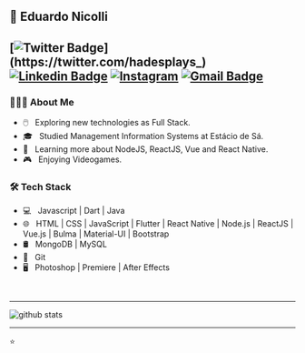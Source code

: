 ##  👋 Eduardo Nicolli
[![Twitter Badge](https://img.shields.io/badge/-Twitter-1ca0f1?style=flat-square&logo=twitter&logoColor=white&link=https://twitter.com/hadesplays_)](https://twitter.com/hadesplays_)  [![Linkedin Badge](https://img.shields.io/badge/-Eduardo_Nicolli-blue?style=flat-square&logo=Linkedin&logoColor=white&link=https://br.linkedin.com/in/eduardo-nicolli-a70196167//)](https://br.linkedin.com/in/eduardo-nicolli-a70196167)  <a href="https://www.instagram.com/edunicolli" target="_blank"><img src="https://img.shields.io/badge/Instagram-%23E4405F.svg?&style=flat-square&logo=instagram&logoColor=white" alt="Instagram"></a>   [![Gmail Badge](https://img.shields.io/badge/-edu.souza.ni@gmail.com-c14438?style=flat-square&logo=Gmail&logoColor=white&link=mailto:ishagupta2103@gmail.com)](mailto:edu.souza.ni@gmail.com)
---------------------------------------------------------------------------------------------------------------------------------------------------------------------------------

<h3> 👨🏻‍💻 About Me </h3> 


- 🖱️ &nbsp; Exploring new technologies as Full Stack.
- 🎓 &nbsp; Studied Management Information Systems at Estácio de Sá.
- 🌱 &nbsp; Learning more about NodeJS, ReactJS, Vue and React Native.
- 🎮 &nbsp; Enjoying Videogames.

<h3>🛠 Tech Stack</h3>

- 💻 &nbsp; Javascript | Dart | Java
- 🌐 &nbsp; HTML | CSS | JavaScript | Flutter | React Native | Node.js | ReactJS | Vue.js | Bulma | Material-UI | Bootstrap
- 🛢 &nbsp; MongoDB | MySQL
- 🔧 &nbsp; Git
- 🖥 &nbsp; Photoshop | Premiere | After Effects

<br/>

---------------------------------------------------------------------------------------------------------------------------------------------------------------------------------

![github stats](https://github-readme-stats.vercel.app/api?username=hadessama1994&show_icons=true)

---------------------------------------------------------------------------------------------------------------------------------------------------------------------------------


⭐️

